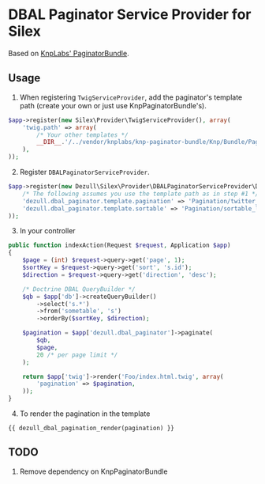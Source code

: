 # DBAL Paginator Service Provider for Silex

Based on [KnpLabs' PaginatorBundle](https://github.com/KnpLabs/KnpPaginatorBundle).

## Usage

1) When registering `TwigServiceProvider`, add the paginator's template path (create your own or just use KnpPaginatorBundle's).

```php
$app->register(new Silex\Provider\TwigServiceProvider(), array(
    'twig.path' => array(
        /* Your other templates */
        __DIR__.'/../vendor/knplabs/knp-paginator-bundle/Knp/Bundle/PaginatorBundle/Resources/views',
    ),
));
```

2) Register `DBALPaginatorServiceProvider`.

```php
$app->register(new Dezull\Silex\Provider\DBALPaginatorServiceProvider\DBALPaginatorServiceProvider(), array(
    /* The following assumes you use the template path as in step #1 */
    'dezull.dbal_paginator.template.pagination' => 'Pagination/twitter_bootstrap_pagination.html.twig',
    'dezull.dbal_paginator.template.sortable' => 'Pagination/sortable_link.html.twig',
));
```

3) In your controller

```php
public function indexAction(Request $request, Application $app)
{
    $page = (int) $request->query->get('page', 1);
    $sortKey = $request->query->get('sort', 's.id');
    $direction = $request->query->get('direction', 'desc');

    /* Doctrine DBAL QueryBuilder */
    $qb = $app['db']->createQueryBuilder()
        ->select('s.*')
        ->from('sometable', 's')
        ->orderBy($sortKey, $direction);

    $pagination = $app['dezull.dbal_paginator']->paginate(
        $qb,
        $page,
        20 /* per page limit */
    );

    return $app['twig']->render('Foo/index.html.twig', array(
        'pagination' => $pagination,
    ));
}
```

4) To render the pagination in the template

```twig
{{ dezull_dbal_pagination_render(pagination) }}
```
## TODO

1) Remove dependency on KnpPaginatorBundle
